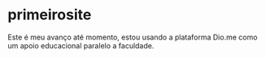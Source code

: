 # primeirosite
Este é meu avanço até momento, estou usando a plataforma Dio.me como um apoio educacional paralelo a faculdade.
